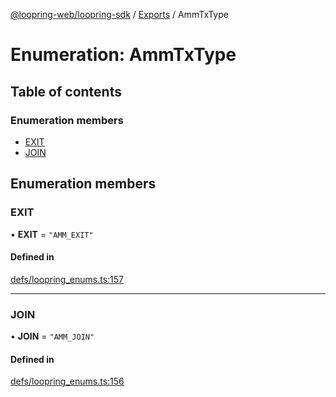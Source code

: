 [@loopring-web/loopring-sdk](../README.md) / [Exports](../modules.md) / AmmTxType

# Enumeration: AmmTxType

## Table of contents

### Enumeration members

- [EXIT](AmmTxType.md#exit)
- [JOIN](AmmTxType.md#join)

## Enumeration members

### EXIT

• **EXIT** = `"AMM_EXIT"`

#### Defined in

[defs/loopring_enums.ts:157](https://github.com/Loopring/loopring_sdk/blob/a4b843d/src/defs/loopring_enums.ts#L157)

___

### JOIN

• **JOIN** = `"AMM_JOIN"`

#### Defined in

[defs/loopring_enums.ts:156](https://github.com/Loopring/loopring_sdk/blob/a4b843d/src/defs/loopring_enums.ts#L156)
